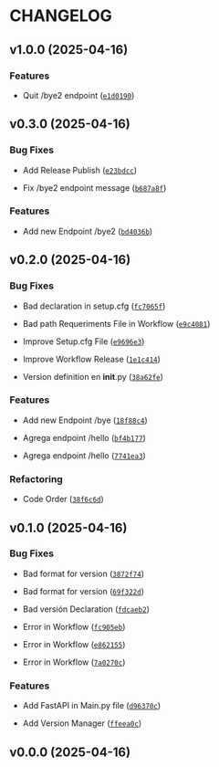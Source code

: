 # CHANGELOG


## v1.0.0 (2025-04-16)

### Features

- Quit /bye2 endpoint
  ([`e1d0190`](https://github.com/cj-murillo/test-sv/commit/e1d0190af56ff449222524ce6622bf9c0a29b45c))


## v0.3.0 (2025-04-16)

### Bug Fixes

- Add Release Publish
  ([`e23bdcc`](https://github.com/cj-murillo/test-sv/commit/e23bdcca9a926cde98bd9b554f3091cd2cb0fb31))

- Fix /bye2 endpoint message
  ([`b687a8f`](https://github.com/cj-murillo/test-sv/commit/b687a8f02c6db16fc1eb5123bb5083530f08940e))

### Features

- Add new Endpoint /bye2
  ([`bd4036b`](https://github.com/cj-murillo/test-sv/commit/bd4036b8364af3ce93f811b88ca9940ffca5860d))


## v0.2.0 (2025-04-16)

### Bug Fixes

- Bad declaration in setup.cfg
  ([`fc7065f`](https://github.com/cj-murillo/test-sv/commit/fc7065f6f4ccbc8be6d716f610a1f5780203d03c))

- Bad path Requeriments File in Workflow
  ([`e9c4081`](https://github.com/cj-murillo/test-sv/commit/e9c40811040f692e94ef7daff23a34b27a0b5741))

- Improve Setup.cfg File
  ([`e9696e3`](https://github.com/cj-murillo/test-sv/commit/e9696e37172fe74885fd8946f1e77f19f3e1c56a))

- Improve Workflow Release
  ([`1e1c414`](https://github.com/cj-murillo/test-sv/commit/1e1c414e8e65f25ab9286c67e1038d26dd4c054e))

- Version definition en __init__.py
  ([`38a62fe`](https://github.com/cj-murillo/test-sv/commit/38a62fe3318732e98b233c61ec4cf19038a967b8))

### Features

- Add new Endpoint /bye
  ([`18f88c4`](https://github.com/cj-murillo/test-sv/commit/18f88c46a78a0ba2fc9e53f4e69dc8ad9aba52a8))

- Agrega endpoint /hello
  ([`bf4b177`](https://github.com/cj-murillo/test-sv/commit/bf4b1779b90a1edf0ca1679d4609260333268d18))

- Agrega endpoint /hello
  ([`7741ea3`](https://github.com/cj-murillo/test-sv/commit/7741ea3e8483f28debd7018b9c6a539df836e662))

### Refactoring

- Code Order
  ([`38f6c6d`](https://github.com/cj-murillo/test-sv/commit/38f6c6d9326dd30772c9d999f283f8c689abc2f7))


## v0.1.0 (2025-04-16)

### Bug Fixes

- Bad format for version
  ([`3872f74`](https://github.com/cj-murillo/test-sv/commit/3872f74f84d19e20b4630dd3e0c7c3acf4495ae6))

- Bad format for version
  ([`69f322d`](https://github.com/cj-murillo/test-sv/commit/69f322d79e44691cfdb4e0f66a3939e4c5f41fce))

- Bad versión Declaration
  ([`fdcaeb2`](https://github.com/cj-murillo/test-sv/commit/fdcaeb26a2db979d2efb56807f256602cde62635))

- Error in Workflow
  ([`fc905eb`](https://github.com/cj-murillo/test-sv/commit/fc905eb78231168c63da3b00a72fa9b1064116fd))

- Error in Workflow
  ([`e862155`](https://github.com/cj-murillo/test-sv/commit/e86215575fec9ee8733934fda45a8f4b55778a7a))

- Error in Workflow
  ([`7a0270c`](https://github.com/cj-murillo/test-sv/commit/7a0270c22e06637064c0b0c1b9d8b7b595a0bc09))

### Features

- Add FastAPI in Main.py file
  ([`d96370c`](https://github.com/cj-murillo/test-sv/commit/d96370c304cfb52fb60907458c5d243a0e2530bd))

- Add Version Manager
  ([`ffeea0c`](https://github.com/cj-murillo/test-sv/commit/ffeea0c621558e25f7aec9404370c16ed34e26db))


## v0.0.0 (2025-04-16)
